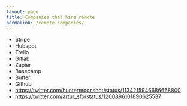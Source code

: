 ```yaml
---
layout: page
title: Companies that hire remote
permalink: /remote-companies/
---
```

 - Stripe
 - Hubspot
 - Trello
 - Gitlab
 - Zapier
 - Basecamp
 - Buffer
 - Github
 - https://twitter.com/huntermoonshot/status/1134215946686668800 
 - https://twitter.com/artur_sfo/status/1200896101890625537
